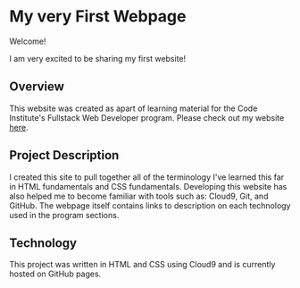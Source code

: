 # My very First Webpage

Welcome!

I am very excited to be sharing my first website!

## Overview
This website was created as apart of learning material for the Code Institute's Fullstack Web Developer program.
Please check out my website [here](https://hello-world-gatorwam19.c9users.io/index.html).

## Project Description
I created this site to pull together all of the terminology I've learned this far in HTML fundamentals and CSS fundamentals.
Developing this website has also helped me to become familiar with tools such as:
Cloud9, Git, and GitHub.
The webpage itself contains links to description on each technology used in the program sections.

## Technology
This project was written in HTML and CSS using Cloud9 and is currently hosted on GitHub pages.